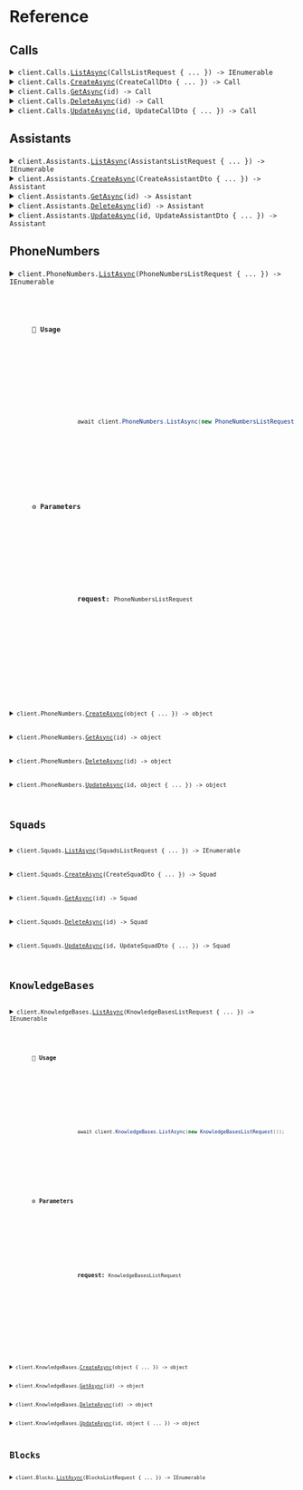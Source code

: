 # Reference
## Calls
<details><summary><code>client.Calls.<a href="/src/Vapi.Net/Calls/CallsClient.cs">ListAsync</a>(CallsListRequest { ... }) -> IEnumerable<Call></code></summary>
<dl>
<dd>

#### 🔌 Usage

<dl>
<dd>

<dl>
<dd>

```csharp
await client.Calls.ListAsync(new CallsListRequest());
```
</dd>
</dl>
</dd>
</dl>

#### ⚙️ Parameters

<dl>
<dd>

<dl>
<dd>

**request:** `CallsListRequest` 
    
</dd>
</dl>
</dd>
</dl>


</dd>
</dl>
</details>

<details><summary><code>client.Calls.<a href="/src/Vapi.Net/Calls/CallsClient.cs">CreateAsync</a>(CreateCallDto { ... }) -> Call</code></summary>
<dl>
<dd>

#### 🔌 Usage

<dl>
<dd>

<dl>
<dd>

```csharp
await client.Calls.CreateAsync(new CreateCallDto());
```
</dd>
</dl>
</dd>
</dl>

#### ⚙️ Parameters

<dl>
<dd>

<dl>
<dd>

**request:** `CreateCallDto` 
    
</dd>
</dl>
</dd>
</dl>


</dd>
</dl>
</details>

<details><summary><code>client.Calls.<a href="/src/Vapi.Net/Calls/CallsClient.cs">GetAsync</a>(id) -> Call</code></summary>
<dl>
<dd>

#### 🔌 Usage

<dl>
<dd>

<dl>
<dd>

```csharp
await client.Calls.GetAsync("id");
```
</dd>
</dl>
</dd>
</dl>

#### ⚙️ Parameters

<dl>
<dd>

<dl>
<dd>

**id:** `string` 
    
</dd>
</dl>
</dd>
</dl>


</dd>
</dl>
</details>

<details><summary><code>client.Calls.<a href="/src/Vapi.Net/Calls/CallsClient.cs">DeleteAsync</a>(id) -> Call</code></summary>
<dl>
<dd>

#### 🔌 Usage

<dl>
<dd>

<dl>
<dd>

```csharp
await client.Calls.DeleteAsync("id");
```
</dd>
</dl>
</dd>
</dl>

#### ⚙️ Parameters

<dl>
<dd>

<dl>
<dd>

**id:** `string` 
    
</dd>
</dl>
</dd>
</dl>


</dd>
</dl>
</details>

<details><summary><code>client.Calls.<a href="/src/Vapi.Net/Calls/CallsClient.cs">UpdateAsync</a>(id, UpdateCallDto { ... }) -> Call</code></summary>
<dl>
<dd>

#### 🔌 Usage

<dl>
<dd>

<dl>
<dd>

```csharp
await client.Calls.UpdateAsync("id", new UpdateCallDto());
```
</dd>
</dl>
</dd>
</dl>

#### ⚙️ Parameters

<dl>
<dd>

<dl>
<dd>

**id:** `string` 
    
</dd>
</dl>

<dl>
<dd>

**request:** `UpdateCallDto` 
    
</dd>
</dl>
</dd>
</dl>


</dd>
</dl>
</details>

## Assistants
<details><summary><code>client.Assistants.<a href="/src/Vapi.Net/Assistants/AssistantsClient.cs">ListAsync</a>(AssistantsListRequest { ... }) -> IEnumerable<Assistant></code></summary>
<dl>
<dd>

#### 🔌 Usage

<dl>
<dd>

<dl>
<dd>

```csharp
await client.Assistants.ListAsync(new AssistantsListRequest());
```
</dd>
</dl>
</dd>
</dl>

#### ⚙️ Parameters

<dl>
<dd>

<dl>
<dd>

**request:** `AssistantsListRequest` 
    
</dd>
</dl>
</dd>
</dl>


</dd>
</dl>
</details>

<details><summary><code>client.Assistants.<a href="/src/Vapi.Net/Assistants/AssistantsClient.cs">CreateAsync</a>(CreateAssistantDto { ... }) -> Assistant</code></summary>
<dl>
<dd>

#### 🔌 Usage

<dl>
<dd>

<dl>
<dd>

```csharp
await client.Assistants.CreateAsync(new CreateAssistantDto());
```
</dd>
</dl>
</dd>
</dl>

#### ⚙️ Parameters

<dl>
<dd>

<dl>
<dd>

**request:** `CreateAssistantDto` 
    
</dd>
</dl>
</dd>
</dl>


</dd>
</dl>
</details>

<details><summary><code>client.Assistants.<a href="/src/Vapi.Net/Assistants/AssistantsClient.cs">GetAsync</a>(id) -> Assistant</code></summary>
<dl>
<dd>

#### 🔌 Usage

<dl>
<dd>

<dl>
<dd>

```csharp
await client.Assistants.GetAsync("id");
```
</dd>
</dl>
</dd>
</dl>

#### ⚙️ Parameters

<dl>
<dd>

<dl>
<dd>

**id:** `string` 
    
</dd>
</dl>
</dd>
</dl>


</dd>
</dl>
</details>

<details><summary><code>client.Assistants.<a href="/src/Vapi.Net/Assistants/AssistantsClient.cs">DeleteAsync</a>(id) -> Assistant</code></summary>
<dl>
<dd>

#### 🔌 Usage

<dl>
<dd>

<dl>
<dd>

```csharp
await client.Assistants.DeleteAsync("id");
```
</dd>
</dl>
</dd>
</dl>

#### ⚙️ Parameters

<dl>
<dd>

<dl>
<dd>

**id:** `string` 
    
</dd>
</dl>
</dd>
</dl>


</dd>
</dl>
</details>

<details><summary><code>client.Assistants.<a href="/src/Vapi.Net/Assistants/AssistantsClient.cs">UpdateAsync</a>(id, UpdateAssistantDto { ... }) -> Assistant</code></summary>
<dl>
<dd>

#### 🔌 Usage

<dl>
<dd>

<dl>
<dd>

```csharp
await client.Assistants.UpdateAsync("id", new UpdateAssistantDto());
```
</dd>
</dl>
</dd>
</dl>

#### ⚙️ Parameters

<dl>
<dd>

<dl>
<dd>

**id:** `string` 
    
</dd>
</dl>

<dl>
<dd>

**request:** `UpdateAssistantDto` 
    
</dd>
</dl>
</dd>
</dl>


</dd>
</dl>
</details>

## PhoneNumbers
<details><summary><code>client.PhoneNumbers.<a href="/src/Vapi.Net/PhoneNumbers/PhoneNumbersClient.cs">ListAsync</a>(PhoneNumbersListRequest { ... }) -> IEnumerable<object></code></summary>
<dl>
<dd>

#### 🔌 Usage

<dl>
<dd>

<dl>
<dd>

```csharp
await client.PhoneNumbers.ListAsync(new PhoneNumbersListRequest());
```
</dd>
</dl>
</dd>
</dl>

#### ⚙️ Parameters

<dl>
<dd>

<dl>
<dd>

**request:** `PhoneNumbersListRequest` 
    
</dd>
</dl>
</dd>
</dl>


</dd>
</dl>
</details>

<details><summary><code>client.PhoneNumbers.<a href="/src/Vapi.Net/PhoneNumbers/PhoneNumbersClient.cs">CreateAsync</a>(object { ... }) -> object</code></summary>
<dl>
<dd>

#### 🔌 Usage

<dl>
<dd>

<dl>
<dd>

```csharp
await client.PhoneNumbers.CreateAsync(new CreateVapiPhoneNumberDto { SipUri = "string" });
```
</dd>
</dl>
</dd>
</dl>

#### ⚙️ Parameters

<dl>
<dd>

<dl>
<dd>

**request:** `object` 
    
</dd>
</dl>
</dd>
</dl>


</dd>
</dl>
</details>

<details><summary><code>client.PhoneNumbers.<a href="/src/Vapi.Net/PhoneNumbers/PhoneNumbersClient.cs">GetAsync</a>(id) -> object</code></summary>
<dl>
<dd>

#### 🔌 Usage

<dl>
<dd>

<dl>
<dd>

```csharp
await client.PhoneNumbers.GetAsync("id");
```
</dd>
</dl>
</dd>
</dl>

#### ⚙️ Parameters

<dl>
<dd>

<dl>
<dd>

**id:** `string` 
    
</dd>
</dl>
</dd>
</dl>


</dd>
</dl>
</details>

<details><summary><code>client.PhoneNumbers.<a href="/src/Vapi.Net/PhoneNumbers/PhoneNumbersClient.cs">DeleteAsync</a>(id) -> object</code></summary>
<dl>
<dd>

#### 🔌 Usage

<dl>
<dd>

<dl>
<dd>

```csharp
await client.PhoneNumbers.DeleteAsync("id");
```
</dd>
</dl>
</dd>
</dl>

#### ⚙️ Parameters

<dl>
<dd>

<dl>
<dd>

**id:** `string` 
    
</dd>
</dl>
</dd>
</dl>


</dd>
</dl>
</details>

<details><summary><code>client.PhoneNumbers.<a href="/src/Vapi.Net/PhoneNumbers/PhoneNumbersClient.cs">UpdateAsync</a>(id, object { ... }) -> object</code></summary>
<dl>
<dd>

#### 🔌 Usage

<dl>
<dd>

<dl>
<dd>

```csharp
await client.PhoneNumbers.UpdateAsync("id", new UpdateVapiPhoneNumberDto());
```
</dd>
</dl>
</dd>
</dl>

#### ⚙️ Parameters

<dl>
<dd>

<dl>
<dd>

**id:** `string` 
    
</dd>
</dl>

<dl>
<dd>

**request:** `object` 
    
</dd>
</dl>
</dd>
</dl>


</dd>
</dl>
</details>

## Squads
<details><summary><code>client.Squads.<a href="/src/Vapi.Net/Squads/SquadsClient.cs">ListAsync</a>(SquadsListRequest { ... }) -> IEnumerable<Squad></code></summary>
<dl>
<dd>

#### 🔌 Usage

<dl>
<dd>

<dl>
<dd>

```csharp
await client.Squads.ListAsync(new SquadsListRequest());
```
</dd>
</dl>
</dd>
</dl>

#### ⚙️ Parameters

<dl>
<dd>

<dl>
<dd>

**request:** `SquadsListRequest` 
    
</dd>
</dl>
</dd>
</dl>


</dd>
</dl>
</details>

<details><summary><code>client.Squads.<a href="/src/Vapi.Net/Squads/SquadsClient.cs">CreateAsync</a>(CreateSquadDto { ... }) -> Squad</code></summary>
<dl>
<dd>

#### 🔌 Usage

<dl>
<dd>

<dl>
<dd>

```csharp
await client.Squads.CreateAsync(
    new CreateSquadDto { Members = new List<SquadMemberDto>() { new SquadMemberDto() } }
);
```
</dd>
</dl>
</dd>
</dl>

#### ⚙️ Parameters

<dl>
<dd>

<dl>
<dd>

**request:** `CreateSquadDto` 
    
</dd>
</dl>
</dd>
</dl>


</dd>
</dl>
</details>

<details><summary><code>client.Squads.<a href="/src/Vapi.Net/Squads/SquadsClient.cs">GetAsync</a>(id) -> Squad</code></summary>
<dl>
<dd>

#### 🔌 Usage

<dl>
<dd>

<dl>
<dd>

```csharp
await client.Squads.GetAsync("id");
```
</dd>
</dl>
</dd>
</dl>

#### ⚙️ Parameters

<dl>
<dd>

<dl>
<dd>

**id:** `string` 
    
</dd>
</dl>
</dd>
</dl>


</dd>
</dl>
</details>

<details><summary><code>client.Squads.<a href="/src/Vapi.Net/Squads/SquadsClient.cs">DeleteAsync</a>(id) -> Squad</code></summary>
<dl>
<dd>

#### 🔌 Usage

<dl>
<dd>

<dl>
<dd>

```csharp
await client.Squads.DeleteAsync("id");
```
</dd>
</dl>
</dd>
</dl>

#### ⚙️ Parameters

<dl>
<dd>

<dl>
<dd>

**id:** `string` 
    
</dd>
</dl>
</dd>
</dl>


</dd>
</dl>
</details>

<details><summary><code>client.Squads.<a href="/src/Vapi.Net/Squads/SquadsClient.cs">UpdateAsync</a>(id, UpdateSquadDto { ... }) -> Squad</code></summary>
<dl>
<dd>

#### 🔌 Usage

<dl>
<dd>

<dl>
<dd>

```csharp
await client.Squads.UpdateAsync(
    "id",
    new UpdateSquadDto { Members = new List<SquadMemberDto>() { new SquadMemberDto() } }
);
```
</dd>
</dl>
</dd>
</dl>

#### ⚙️ Parameters

<dl>
<dd>

<dl>
<dd>

**id:** `string` 
    
</dd>
</dl>

<dl>
<dd>

**request:** `UpdateSquadDto` 
    
</dd>
</dl>
</dd>
</dl>


</dd>
</dl>
</details>

## KnowledgeBases
<details><summary><code>client.KnowledgeBases.<a href="/src/Vapi.Net/KnowledgeBases/KnowledgeBasesClient.cs">ListAsync</a>(KnowledgeBasesListRequest { ... }) -> IEnumerable<object></code></summary>
<dl>
<dd>

#### 🔌 Usage

<dl>
<dd>

<dl>
<dd>

```csharp
await client.KnowledgeBases.ListAsync(new KnowledgeBasesListRequest());
```
</dd>
</dl>
</dd>
</dl>

#### ⚙️ Parameters

<dl>
<dd>

<dl>
<dd>

**request:** `KnowledgeBasesListRequest` 
    
</dd>
</dl>
</dd>
</dl>


</dd>
</dl>
</details>

<details><summary><code>client.KnowledgeBases.<a href="/src/Vapi.Net/KnowledgeBases/KnowledgeBasesClient.cs">CreateAsync</a>(object { ... }) -> object</code></summary>
<dl>
<dd>

#### 🔌 Usage

<dl>
<dd>

<dl>
<dd>

```csharp
await client.KnowledgeBases.CreateAsync(
    new CreateCustomKnowledgeBaseDto { Server = new Server { Url = "url" } }
);
```
</dd>
</dl>
</dd>
</dl>

#### ⚙️ Parameters

<dl>
<dd>

<dl>
<dd>

**request:** `object` 
    
</dd>
</dl>
</dd>
</dl>


</dd>
</dl>
</details>

<details><summary><code>client.KnowledgeBases.<a href="/src/Vapi.Net/KnowledgeBases/KnowledgeBasesClient.cs">GetAsync</a>(id) -> object</code></summary>
<dl>
<dd>

#### 🔌 Usage

<dl>
<dd>

<dl>
<dd>

```csharp
await client.KnowledgeBases.GetAsync("id");
```
</dd>
</dl>
</dd>
</dl>

#### ⚙️ Parameters

<dl>
<dd>

<dl>
<dd>

**id:** `string` 
    
</dd>
</dl>
</dd>
</dl>


</dd>
</dl>
</details>

<details><summary><code>client.KnowledgeBases.<a href="/src/Vapi.Net/KnowledgeBases/KnowledgeBasesClient.cs">DeleteAsync</a>(id) -> object</code></summary>
<dl>
<dd>

#### 🔌 Usage

<dl>
<dd>

<dl>
<dd>

```csharp
await client.KnowledgeBases.DeleteAsync("id");
```
</dd>
</dl>
</dd>
</dl>

#### ⚙️ Parameters

<dl>
<dd>

<dl>
<dd>

**id:** `string` 
    
</dd>
</dl>
</dd>
</dl>


</dd>
</dl>
</details>

<details><summary><code>client.KnowledgeBases.<a href="/src/Vapi.Net/KnowledgeBases/KnowledgeBasesClient.cs">UpdateAsync</a>(id, object { ... }) -> object</code></summary>
<dl>
<dd>

#### 🔌 Usage

<dl>
<dd>

<dl>
<dd>

```csharp
await client.KnowledgeBases.UpdateAsync("id", new UpdateCustomKnowledgeBaseDto());
```
</dd>
</dl>
</dd>
</dl>

#### ⚙️ Parameters

<dl>
<dd>

<dl>
<dd>

**id:** `string` 
    
</dd>
</dl>

<dl>
<dd>

**request:** `object` 
    
</dd>
</dl>
</dd>
</dl>


</dd>
</dl>
</details>

## Blocks
<details><summary><code>client.Blocks.<a href="/src/Vapi.Net/Blocks/BlocksClient.cs">ListAsync</a>(BlocksListRequest { ... }) -> IEnumerable<object></code></summary>
<dl>
<dd>

#### 🔌 Usage

<dl>
<dd>

<dl>
<dd>

```csharp
await client.Blocks.ListAsync(new BlocksListRequest());
```
</dd>
</dl>
</dd>
</dl>

#### ⚙️ Parameters

<dl>
<dd>

<dl>
<dd>

**request:** `BlocksListRequest` 
    
</dd>
</dl>
</dd>
</dl>


</dd>
</dl>
</details>

<details><summary><code>client.Blocks.<a href="/src/Vapi.Net/Blocks/BlocksClient.cs">CreateAsync</a>(object { ... }) -> object</code></summary>
<dl>
<dd>

#### 🔌 Usage

<dl>
<dd>

<dl>
<dd>

```csharp
await client.Blocks.CreateAsync(new CreateWorkflowBlockDto());
```
</dd>
</dl>
</dd>
</dl>

#### ⚙️ Parameters

<dl>
<dd>

<dl>
<dd>

**request:** `object` 
    
</dd>
</dl>
</dd>
</dl>


</dd>
</dl>
</details>

<details><summary><code>client.Blocks.<a href="/src/Vapi.Net/Blocks/BlocksClient.cs">GetAsync</a>(id) -> object</code></summary>
<dl>
<dd>

#### 🔌 Usage

<dl>
<dd>

<dl>
<dd>

```csharp
await client.Blocks.GetAsync("id");
```
</dd>
</dl>
</dd>
</dl>

#### ⚙️ Parameters

<dl>
<dd>

<dl>
<dd>

**id:** `string` 
    
</dd>
</dl>
</dd>
</dl>


</dd>
</dl>
</details>

<details><summary><code>client.Blocks.<a href="/src/Vapi.Net/Blocks/BlocksClient.cs">DeleteAsync</a>(id) -> object</code></summary>
<dl>
<dd>

#### 🔌 Usage

<dl>
<dd>

<dl>
<dd>

```csharp
await client.Blocks.DeleteAsync("id");
```
</dd>
</dl>
</dd>
</dl>

#### ⚙️ Parameters

<dl>
<dd>

<dl>
<dd>

**id:** `string` 
    
</dd>
</dl>
</dd>
</dl>


</dd>
</dl>
</details>

<details><summary><code>client.Blocks.<a href="/src/Vapi.Net/Blocks/BlocksClient.cs">UpdateAsync</a>(id, object { ... }) -> object</code></summary>
<dl>
<dd>

#### 🔌 Usage

<dl>
<dd>

<dl>
<dd>

```csharp
await client.Blocks.UpdateAsync("id", new UpdateWorkflowBlockDto());
```
</dd>
</dl>
</dd>
</dl>

#### ⚙️ Parameters

<dl>
<dd>

<dl>
<dd>

**id:** `string` 
    
</dd>
</dl>

<dl>
<dd>

**request:** `object` 
    
</dd>
</dl>
</dd>
</dl>


</dd>
</dl>
</details>

## Tools
<details><summary><code>client.Tools.<a href="/src/Vapi.Net/Tools/ToolsClient.cs">ListAsync</a>(ToolsListRequest { ... }) -> IEnumerable<object></code></summary>
<dl>
<dd>

#### 🔌 Usage

<dl>
<dd>

<dl>
<dd>

```csharp
await client.Tools.ListAsync(new ToolsListRequest());
```
</dd>
</dl>
</dd>
</dl>

#### ⚙️ Parameters

<dl>
<dd>

<dl>
<dd>

**request:** `ToolsListRequest` 
    
</dd>
</dl>
</dd>
</dl>


</dd>
</dl>
</details>

<details><summary><code>client.Tools.<a href="/src/Vapi.Net/Tools/ToolsClient.cs">CreateAsync</a>(object { ... }) -> object</code></summary>
<dl>
<dd>

#### 🔌 Usage

<dl>
<dd>

<dl>
<dd>

```csharp
await client.Tools.CreateAsync(
    new CreateTextEditorToolDto
    {
        Async = false,
        SubType = "text_editor_20241022",
        Name = "str_replace_editor",
    }
);
```
</dd>
</dl>
</dd>
</dl>

#### ⚙️ Parameters

<dl>
<dd>

<dl>
<dd>

**request:** `object` 
    
</dd>
</dl>
</dd>
</dl>


</dd>
</dl>
</details>

<details><summary><code>client.Tools.<a href="/src/Vapi.Net/Tools/ToolsClient.cs">GetAsync</a>(id) -> object</code></summary>
<dl>
<dd>

#### 🔌 Usage

<dl>
<dd>

<dl>
<dd>

```csharp
await client.Tools.GetAsync("id");
```
</dd>
</dl>
</dd>
</dl>

#### ⚙️ Parameters

<dl>
<dd>

<dl>
<dd>

**id:** `string` 
    
</dd>
</dl>
</dd>
</dl>


</dd>
</dl>
</details>

<details><summary><code>client.Tools.<a href="/src/Vapi.Net/Tools/ToolsClient.cs">DeleteAsync</a>(id) -> object</code></summary>
<dl>
<dd>

#### 🔌 Usage

<dl>
<dd>

<dl>
<dd>

```csharp
await client.Tools.DeleteAsync("id");
```
</dd>
</dl>
</dd>
</dl>

#### ⚙️ Parameters

<dl>
<dd>

<dl>
<dd>

**id:** `string` 
    
</dd>
</dl>
</dd>
</dl>


</dd>
</dl>
</details>

<details><summary><code>client.Tools.<a href="/src/Vapi.Net/Tools/ToolsClient.cs">UpdateAsync</a>(id, object { ... }) -> object</code></summary>
<dl>
<dd>

#### 🔌 Usage

<dl>
<dd>

<dl>
<dd>

```csharp
await client.Tools.UpdateAsync("id", new UpdateTextEditorToolDto { Async = false });
```
</dd>
</dl>
</dd>
</dl>

#### ⚙️ Parameters

<dl>
<dd>

<dl>
<dd>

**id:** `string` 
    
</dd>
</dl>

<dl>
<dd>

**request:** `object` 
    
</dd>
</dl>
</dd>
</dl>


</dd>
</dl>
</details>

## Files
<details><summary><code>client.Files.<a href="/src/Vapi.Net/Files/FilesClient.cs">ListAsync</a>() -> IEnumerable<File></code></summary>
<dl>
<dd>

#### 🔌 Usage

<dl>
<dd>

<dl>
<dd>

```csharp
await client.Files.ListAsync();
```
</dd>
</dl>
</dd>
</dl>


</dd>
</dl>
</details>

<details><summary><code>client.Files.<a href="/src/Vapi.Net/Files/FilesClient.cs">GetAsync</a>(id) -> File</code></summary>
<dl>
<dd>

#### 🔌 Usage

<dl>
<dd>

<dl>
<dd>

```csharp
await client.Files.GetAsync("id");
```
</dd>
</dl>
</dd>
</dl>

#### ⚙️ Parameters

<dl>
<dd>

<dl>
<dd>

**id:** `string` 
    
</dd>
</dl>
</dd>
</dl>


</dd>
</dl>
</details>

<details><summary><code>client.Files.<a href="/src/Vapi.Net/Files/FilesClient.cs">DeleteAsync</a>(id) -> File</code></summary>
<dl>
<dd>

#### 🔌 Usage

<dl>
<dd>

<dl>
<dd>

```csharp
await client.Files.DeleteAsync("id");
```
</dd>
</dl>
</dd>
</dl>

#### ⚙️ Parameters

<dl>
<dd>

<dl>
<dd>

**id:** `string` 
    
</dd>
</dl>
</dd>
</dl>


</dd>
</dl>
</details>

<details><summary><code>client.Files.<a href="/src/Vapi.Net/Files/FilesClient.cs">UpdateAsync</a>(id, UpdateFileDto { ... }) -> File</code></summary>
<dl>
<dd>

#### 🔌 Usage

<dl>
<dd>

<dl>
<dd>

```csharp
await client.Files.UpdateAsync("id", new UpdateFileDto());
```
</dd>
</dl>
</dd>
</dl>

#### ⚙️ Parameters

<dl>
<dd>

<dl>
<dd>

**id:** `string` 
    
</dd>
</dl>

<dl>
<dd>

**request:** `UpdateFileDto` 
    
</dd>
</dl>
</dd>
</dl>


</dd>
</dl>
</details>

## Analytics
<details><summary><code>client.Analytics.<a href="/src/Vapi.Net/Analytics/AnalyticsClient.cs">GetAsync</a>()</code></summary>
<dl>
<dd>

#### 🔌 Usage

<dl>
<dd>

<dl>
<dd>

```csharp
await client.Analytics.GetAsync();
```
</dd>
</dl>
</dd>
</dl>


</dd>
</dl>
</details>

## Logs
<details><summary><code>client.Logs.<a href="/src/Vapi.Net/Logs/LogsClient.cs">GetAsync</a>(LogsGetRequest { ... }) -> Pager<Log></code></summary>
<dl>
<dd>

#### 🔌 Usage

<dl>
<dd>

<dl>
<dd>

```csharp
await client.Logs.GetAsync(new LogsGetRequest());
```
</dd>
</dl>
</dd>
</dl>

#### ⚙️ Parameters

<dl>
<dd>

<dl>
<dd>

**request:** `LogsGetRequest` 
    
</dd>
</dl>
</dd>
</dl>


</dd>
</dl>
</details>

<details><summary><code>client.Logs.<a href="/src/Vapi.Net/Logs/LogsClient.cs">LoggingControllerLogsDeleteQueryAsync</a>(LoggingControllerLogsDeleteQueryRequest { ... })</code></summary>
<dl>
<dd>

#### 🔌 Usage

<dl>
<dd>

<dl>
<dd>

```csharp
await client.Logs.LoggingControllerLogsDeleteQueryAsync(
    new LoggingControllerLogsDeleteQueryRequest()
);
```
</dd>
</dl>
</dd>
</dl>

#### ⚙️ Parameters

<dl>
<dd>

<dl>
<dd>

**request:** `LoggingControllerLogsDeleteQueryRequest` 
    
</dd>
</dl>
</dd>
</dl>


</dd>
</dl>
</details>
